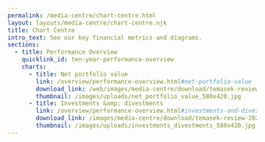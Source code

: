 ```yaml
---
permalink: /media-centre/chart-centre.html
layout: layouts/media-centre/chart-centre.njk
title: Chart Centre
intro_text: See our key financial metrics and diagrams.
sections:
  - title: Performance Overview
    quicklink_id: ten-year-performance-overview
    charts:
      - title: Net portfolio value
        link: /overview/performance-overview.html#net-portfolio-value
        download_link: /web/images/media-centre/download/temasek-review-2021-chart-performance-overview-net-portfolio-value.png
        thumbnail: /images/uploads/net_portfolio_value_580x420.jpg
      - title: Investments &amp; divestments
        link: /overview/performance-overview.html#investments-and-divestments
        download_link: /images/media-centre/download/temasek-review-2021-chart-performance-overview-investments-&-divestments.png
        thumbnail: /images/uploads/investments_divestments_580x420.jpg
---
```

